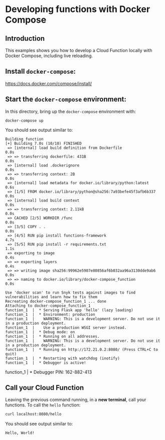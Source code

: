 # Developing functions with Docker Compose

## Introduction

This examples shows you how to develop a Cloud Function locally with Docker Compose, including live reloading.

## Install `docker-compose`:
https://docs.docker.com/compose/install/

## Start the `docker-compose` environment:

In this directory, bring up the `docker-compose` environment with:
```
docker-compose up
```

You should see output similar to:

```
Building function
[+] Building 7.0s (10/10) FINISHED
 => [internal] load build definition from Dockerfile                 0.0s
 => => transferring dockerfile: 431B                                 0.0s
 => [internal] load .dockerignore                                    0.0s
 => => transferring context: 2B                                      0.0s
 => [internal] load metadata for docker.io/library/python:latest     0.6s
 => [1/5] FROM docker.io/library/python@sha256:7a93befe45f3afb6b337  0.0s
 => [internal] load build context                                    0.0s
 => => transferring context: 2.11kB                                  0.0s
 => CACHED [2/5] WORKDIR /func                                       0.0s
 => [3/5] COPY . .                                                   0.0s
 => [4/5] RUN pip install functions-framework                        4.7s
 => [5/5] RUN pip install -r requirements.txt                        1.1s
 => exporting to image                                               0.4s
 => => exporting layers                                              0.4s
 => => writing image sha256:99962e5907e80856af6b032aa96a3130dde9ab6  0.0s
 => => naming to docker.io/library/docker-compose_function           0.0s

Use 'docker scan' to run Snyk tests against images to find vulnerabilities and learn how to fix them
Recreating docker-compose_function_1 ... done
Attaching to docker-compose_function_1
function_1  |  * Serving Flask app 'hello' (lazy loading)
function_1  |  * Environment: production
function_1  |    WARNING: This is a development server. Do not use it in a production deployment.
function_1  |    Use a production WSGI server instead.
function_1  |  * Debug mode: on
function_1  |  * Running on all addresses.
function_1  |    WARNING: This is a development server. Do not use it in a production deployment.
function_1  |  * Running on http://172.21.0.2:8080/ (Press CTRL+C to quit)
function_1  |  * Restarting with watchdog (inotify)
function_1  |  * Debugger is active!
```
function_1  |  * Debugger PIN: 162-882-413

## Call your Cloud Function

Leaving the previous command running, in a **new terminal**, call your functions. To call the `hello` function:

```bash
curl localhost:8080/hello
```

You should see output similar to:

```terminal
Hello, World!
```
